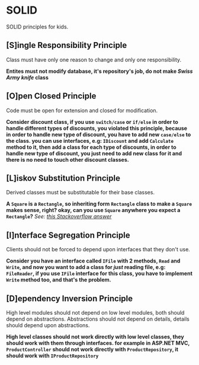 # SOLID
SOLID principles for kids.

## [S]ingle Responsibility Principle
Class must have only one reason to change and only one responsibility.

__Entites must not modify database, it's repository's job, do not make _Swiss Army knife_ class__

## [O]pen Closed Principle
Code must be open for extension and closed for modification.

__Consider discount class, if you use `switch/case` or `if/else` in order to handle different types of discounts, you violated this principle, because in order to handle new type of discount, you have to add new `case/else` to the class. you can use interfaces, e.g: `IDiscount` and add `Calculate` method to it, then add a class for each type of discounts, in order to handle new type of discount, you just need to add new class for it and there is no need to touch other discount classes.__

## [L]iskov Substitution Principle
Derived classes must be substitutable for their base classes.

__A `Square` is a `Rectangle`, so inheriting form `Rectangle` class to make a `Square` makes sense, right? okay, can you use `Square` anywhere you expect a `Rectangle`?__ _See: [this Stackoverflow answer](https://stackoverflow.com/a/584732/3367974)_

## [I]nterface Segregation Principle
Clients should not be forced to depend upon interfaces that they don't use.

__Consider you have an interface called `IFile` with 2 methods, `Read` and `Write`, and now you want to add a class for _just_ reading file, e.g: `FileReader`, if you use `IFile` interface for this class, you have to implement `Write` method too, and that's the problem.__

## [D]ependency Inversion Principle
High level modules should not depend on low level modules, both should depend on abstractions.
Abstractions should not depend on details, details should depend upon abstractions.

__High level classes should not work directly with low level classes, they should work with them through interfaces. for example in ASP.NET MVC, `ProductController` should not work directly with `ProductRepository`, it should work with `IProductRepository`__
